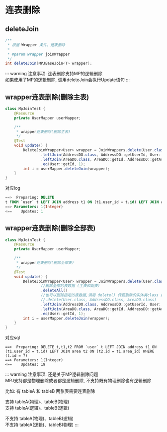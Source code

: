 # 连表删除

## deleteJoin <Badge type="tip" text="1.4.5+" vertical="top" />

```java
/**
 * 根据 Wrapper 条件，连表删除
 *
 * @param wrapper joinWrapper
 */
int deleteJoin(MPJBaseJoin<T> wrapper);
```

::: warning 注意事项:
连表删除支持MP的逻辑删除  
如果使用了MP的逻辑删除, 调用deleteJoin会执行Update语句
:::

## wrapper连表删除(删除主表)

```java
class MpJoinTest {
    @Resource
    private UserMapper userMapper;

    /**
     * wrapper连表删除(删除主表)
     */
    @Test
    void update() {
        DeleteJoinWrapper<User> wrapper = JoinWrappers.delete(User.class)
                .leftJoin(AddressDO.class, AddressDO::getUserId, User::getId)
                .leftJoin(AreaDO.class, AreaDO::getId, AddressDO::getAreaId)
                .eq(User::getId, 1);
        int i = userMapper.deleteJoin(wrapper);
    }
}
```

对应log

```sql
==>  Preparing: DELETE
t FROM `user` t LEFT JOIN address t1 ON (t1.user_id = t.id) LEFT JOIN area t2 ON (t2.id = t1.area_id) WHERE (t.id = ?)
==> Parameters: 1(Integer)
<==    Updates: 1
```

## wrapper连表删除(删除全部表)

```java
class MpJoinTest {
    @Resource
    private UserMapper userMapper;

    /**
     * wrapper连表删除(删除全部表)
     */
    @Test
    void update() {
        DeleteJoinWrapper<User> wrapper = JoinWrappers.delete(User.class)
                //删除全部的表数据 (主表和副表)
                .deleteAll()
                //也可以删除指定的表数据,调用 delete() 传要删除的实体类class 如下
                //.delete(User.class, AddressDO.class, AreaDO.class)
                .leftJoin(AddressDO.class, AddressDO::getUserId, User::getId)
                .leftJoin(AreaDO.class, AreaDO::getId, AddressDO::getAreaId)
                .eq(User::getId, 1);
        int i = userMapper.deleteJoin(wrapper);
    }
}
```

对应sql

```log
==>  Preparing: DELETE t,t1,t2 FROM `user` t LEFT JOIN address t1 ON (t1.user_id = t.id) LEFT JOIN area t2 ON (t2.id = t1.area_id) WHERE (t.id = ?)
==> Parameters: 1(Integer)
<==    Updates: 19
```

::: warning 注意事项:
还是关于MP逻辑删除问题  
MPJ支持都是物理删除或者都是逻辑删除, 不支持既有物理删除也有逻辑删除

比如: 有 tableA 和 tableB 两张表需要连表删除

支持 tableA(物理)、tableB(物理)  
支持 tableA(逻辑)、tableB(逻辑)

不支持 tableA(物理)、tableB(逻辑)  
不支持 tableA(逻辑)、tableB(物理)
:::